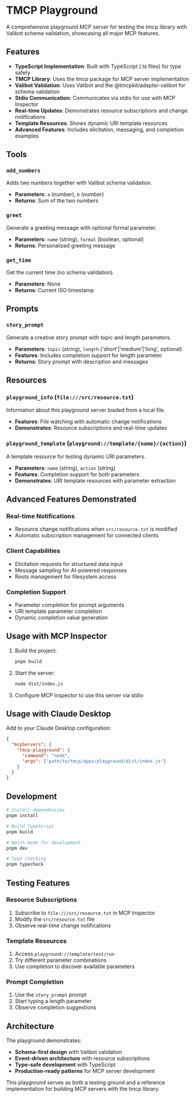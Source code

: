 # TMCP Playground

A comprehensive playground MCP server for testing the tmcp library with Valibot schema validation, showcasing all major MCP features.

## Features

- **TypeScript Implementation**: Built with TypeScript (.ts files) for type safety
- **TMCP Library**: Uses the tmcp package for MCP server implementation
- **Valibot Validation**: Uses Valibot and the @tmcpkit/adapter-valibot for schema validation
- **Stdio Communication**: Communicates via stdio for use with MCP Inspector
- **Real-time Updates**: Demonstrates resource subscriptions and change notifications
- **Template Resources**: Shows dynamic URI template resources
- **Advanced Features**: Includes elicitation, messaging, and completion examples

## Tools

### `add_numbers`
Adds two numbers together with Valibot schema validation.
- **Parameters**: `a` (number), `b` (number)
- **Returns**: Sum of the two numbers

### `greet`
Generate a greeting message with optional formal parameter.
- **Parameters**: `name` (string), `formal` (boolean, optional)
- **Returns**: Personalized greeting message

### `get_time`
Get the current time (no schema validation).
- **Parameters**: None
- **Returns**: Current ISO timestamp

## Prompts

### `story_prompt`
Generate a creative story prompt with topic and length parameters.
- **Parameters**: `topic` (string), `length` ('short'|'medium'|'long', optional)
- **Features**: Includes completion support for length parameter
- **Returns**: Story prompt with description and messages

## Resources

### `playground_info` (`file:///src/resource.txt`)
Information about this playground server loaded from a local file.
- **Features**: File watching with automatic change notifications
- **Demonstrates**: Resource subscriptions and real-time updates

### `playground_template` (`playground://template/{name}/{action}`)
A template resource for testing dynamic URI parameters.
- **Parameters**: `name` (string), `action` (string)
- **Features**: Completion support for both parameters
- **Demonstrates**: URI template resources with parameter extraction

## Advanced Features Demonstrated

### Real-time Notifications
- Resource change notifications when `src/resource.txt` is modified
- Automatic subscription management for connected clients

### Client Capabilities
- Elicitation requests for structured data input
- Message sampling for AI-powered responses
- Roots management for filesystem access

### Completion Support
- Parameter completion for prompt arguments
- URI template parameter completion
- Dynamic completion value generation

## Usage with MCP Inspector

1. Build the project:
    ```bash
    pnpm build
    ```

2. Start the server:
    ```bash
    node dist/index.js
    ```

3. Configure MCP Inspector to use this server via stdio

## Usage with Claude Desktop

Add to your Claude Desktop configuration:

```json
{
  "mcpServers": {
    "tmcp-playground": {
      "command": "node",
      "args": ["path/to/tmcp/apps/playground/dist/index.js"]
    }
  }
}
```

## Development

```bash
# Install dependencies
pnpm install

# Build TypeScript
pnpm build

# Watch mode for development
pnpm dev

# Type checking
pnpm typecheck
```

## Testing Features

### Resource Subscriptions
1. Subscribe to `file:///src/resource.txt` in MCP Inspector
2. Modify the `src/resource.txt` file
3. Observe real-time change notifications

### Template Resources
1. Access `playground://template/test/run` 
2. Try different parameter combinations
3. Use completion to discover available parameters

### Prompt Completion
1. Use the `story_prompt` prompt
2. Start typing a length parameter
3. Observe completion suggestions

## Architecture

The playground demonstrates:
- **Schema-first design** with Valibot validation
- **Event-driven architecture** with resource subscriptions
- **Type-safe development** with TypeScript
- **Production-ready patterns** for MCP server development

This playground serves as both a testing ground and a reference implementation for building MCP servers with the tmcp library.
